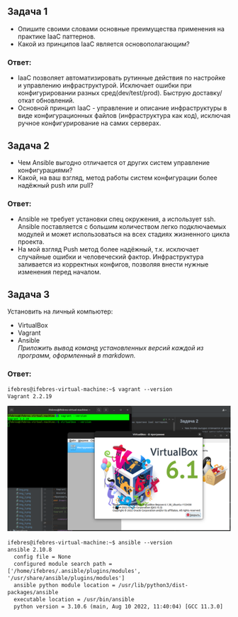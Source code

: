 ## Задача 1  
- Опишите своими словами основные преимущества применения на практике IaaC паттернов.
- Какой из принципов IaaC является основополагающим?  
### Ответ:
- IaaC позволяет автоматизировать рутинные действия по настройке и управлению инфраструктурой. Исключает ошибки при конфигурировании разных сред(dev/test/prod). Быструю доставку/откат обновлений.
- Основной принцип IaaC - управление и описание инфраструктуры в виде конфигурационных файлов (инфраструктура как код), исключая ручное конфигурирование на самих серверах. 
## Задача 2
- Чем Ansible выгодно отличается от других систем управление конфигурациями?
- Какой, на ваш взгляд, метод работы систем конфигурации более надёжный push или pull?
### Ответ:  
- Ansible не требует установки спец окружения, а использует ssh. 
Ansible поставляется с большим количеством легко подключаемых модулей и может 
использоваться на всех стадиях жизненного цикла проекта.  
- На мой взгляд Push метод более надёжный, т.к. исключает случайные ошибки и человеческий фактор. Инфраструктура заливается из корректных конфигов, позволяя внести нужные изменения перед началом.

## Задача 3
Установить на личный компьютер:

- VirtualBox
- Vagrant
- Ansible  
*Приложить вывод команд установленных версий каждой из программ, оформленный в markdown.*
### Ответ:
```
ifebres@ifebres-virtual-machine:~$ vagrant --version
Vagrant 2.2.19
```
![img_11.png](img_11.png)

```commandline
ifebres@ifebres-virtual-machine:~$ ansible --version
ansible 2.10.8
  config file = None
  configured module search path = ['/home/ifebres/.ansible/plugins/modules', '/usr/share/ansible/plugins/modules']
  ansible python module location = /usr/lib/python3/dist-packages/ansible
  executable location = /usr/bin/ansible
  python version = 3.10.6 (main, Aug 10 2022, 11:40:04) [GCC 11.3.0]

```
